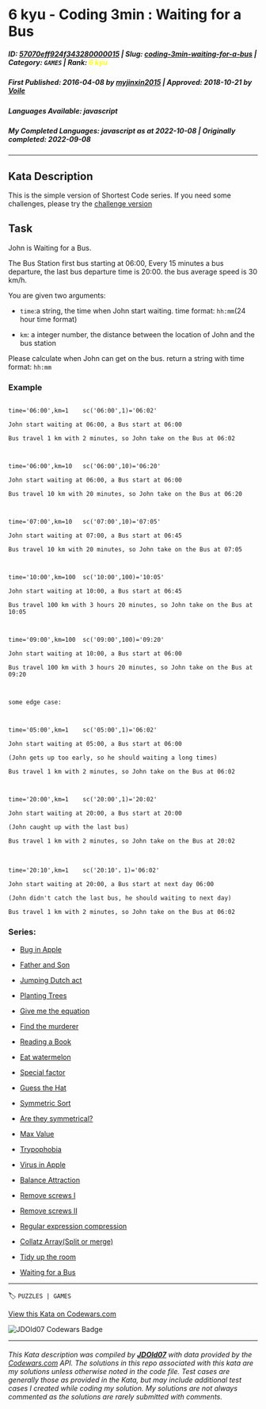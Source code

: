 # 6 kyu - Coding 3min : Waiting for a Bus

##### **ID**: [57070eff924f343280000015](https://www.codewars.com/kata/57070eff924f343280000015) | **Slug**: [coding-3min-waiting-for-a-bus](https://www.codewars.com/kata/57070eff924f343280000015) | **Category**: `GAMES` | **Rank**: <span style="color:yellow">6 kyu</span>

##### **First Published**: 2016-04-08 ***by*** [myjinxin2015](https://www.codewars.com/users/myjinxin2015) | **Approved**: 2018-10-21 ***by*** [Voile](https://www.codewars.com/users/Voile)

##### **Languages Available**: javascript

##### **My Completed Languages**: javascript ***as at*** 2022-10-08 | **Originally completed**: 2022-09-08

---

## Kata Description




This is the simple version of Shortest Code series. If you need some challenges, please try the [challenge version](http://www.codewars.com/kata/5705da6ccb7293991300055f)



## Task



John is Waiting for a Bus. 



The Bus Station first bus starting at 06:00, Every 15 minutes a bus departure, the last bus departure time is 20:00. the bus average speed is 30 km/h.



You are given two arguments: 



- ```time```:a string, the time when John start waiting. time format: ```hh:mm```(24 hour time format)



- ```km```: a integer number, the distance between the location of John and the bus station



Please calculate when John can get on the bus. return a string with time format: ```hh:mm```



### Example

```

time='06:00',km=1    sc('06:00',1)='06:02'

John start waiting at 06:00, a Bus start at 06:00

Bus travel 1 km with 2 minutes, so John take on the Bus at 06:02



time='06:00',km=10   sc('06:00',10)='06:20'

John start waiting at 06:00, a Bus start at 06:00

Bus travel 10 km with 20 minutes, so John take on the Bus at 06:20



time='07:00',km=10   sc('07:00',10)='07:05'

John start waiting at 07:00, a Bus start at 06:45

Bus travel 10 km with 20 minutes, so John take on the Bus at 07:05



time='10:00',km=100  sc('10:00',100)='10:05'

John start waiting at 10:00, a Bus start at 06:45

Bus travel 100 km with 3 hours 20 minutes, so John take on the Bus at 10:05



time='09:00',km=100  sc('09:00',100)='09:20'

John start waiting at 10:00, a Bus start at 06:00

Bus travel 100 km with 3 hours 20 minutes, so John take on the Bus at 09:20



some edge case:



time='05:00',km=1    sc('05:00',1)='06:02'

John start waiting at 05:00, a Bus start at 06:00

(John gets up too early, so he should waiting a long times)

Bus travel 1 km with 2 minutes, so John take on the Bus at 06:02



time='20:00',km=1    sc('20:00',1)='20:02'

John start waiting at 20:00, a Bus start at 20:00

(John caught up with the last bus)

Bus travel 1 km with 2 minutes, so John take on the Bus at 20:02



time='20:10',km=1    sc('20:10'，1)='06:02'

John start waiting at 20:00, a Bus start at next day 06:00

(John didn't catch the last bus, he should waiting to next day)

Bus travel 1 km with 2 minutes, so John take on the Bus at 06:02

```

       

    

### Series:

 - [Bug in Apple](http://www.codewars.com/kata/56fe97b3cc08ca00e4000dc9)

 - [Father and Son](http://www.codewars.com/kata/56fe9a0c11086cd842000008)

 - [Jumping Dutch act](http://www.codewars.com/kata/570bcd9715944a2c8e000009)

 - [Planting Trees](http://www.codewars.com/kata/5710443187a36a9cee0005a1)

 - [Give me the equation](http://www.codewars.com/kata/56fe9b65cc08cafbc5000de3)

 - [Find the murderer](http://www.codewars.com/kata/570f3fc5b29c702c5500043e)

 - [Reading a Book](http://www.codewars.com/kata/570ca6a520c69f39dd0016d4)

 - [Eat watermelon](http://www.codewars.com/kata/570df12ce6e9282a7d000947)

 - [Special factor](http://www.codewars.com/kata/570e5d0b93214b1a950015b1)

 - [Guess the Hat](http://www.codewars.com/kata/570ef7a834e61306da00035b)

 - [Symmetric Sort](http://www.codewars.com/kata/5705aeb041e5befba20010ba)

 - [Are they symmetrical?](http://www.codewars.com/kata/5705cc3161944b10fd0004ba)

 - [Max Value](http://www.codewars.com/kata/570771871df89cf59b000742)

 - [Trypophobia](http://www.codewars.com/kata/56fe9ffbc25bf33fff000f7c)

 - [Virus in Apple](http://www.codewars.com/kata/5700af83d1acef83fd000048)

 - [Balance Attraction](http://www.codewars.com/kata/57033601e55d30d3e0000633)

 - [Remove screws I](http://www.codewars.com/kata/5710a50d336aed828100055a)

 - [Remove screws II](http://www.codewars.com/kata/5710a8fd336aed00d9000594)

 - [Regular expression compression](http://www.codewars.com/kata/570bae4b0237999e940016e9)

 - [Collatz Array(Split or merge)](http://www.codewars.com/kata/56fe9d579b7bb6b027000001)

 - [Tidy up the room](http://www.codewars.com/kata/5703ace6e55d30d3e0001029)

 - [Waiting for a Bus](http://www.codewars.com/kata/57070eff924f343280000015)

---


🏷 `PUZZLES | GAMES`


[View this Kata on Codewars.com](https://www.codewars.com/kata/57070eff924f343280000015)

![](https://www.codewars.com/users/jdold07/badges/large "JDOld07 Codewars Badge")

---

###### *This Kata description was compiled by [**JDOld07**](https://tpstech.dev) with data provided by the [Codewars.com](https://www.codewars.com) API.  The solutions in this repo associated with this kata are my solutions unless otherwise noted in the code file.  Test cases are generally those as provided in the Kata, but may include additional test cases I created while coding my solution.  My solutions are not always commented as the solutions are rarely submitted with comments.*
